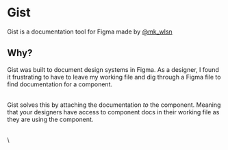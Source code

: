 # Gist

Gist is a documentation tool for Figma made by [@mk_wlsn](https://twitter.com/mk_wlsn)


## Why?

Gist was built to document design systems in Figma. As a designer, I found it frustrating to have to leave my working file and dig through a Figma file to find documentation for a component. 

\
Gist solves this by attaching the documentation *to* the component. Meaning that your designers have access to component docs in their working file as they are using the component. 

\
\
